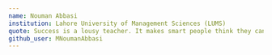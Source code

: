 ```yaml
---
name: Nouman Abbasi
institution: Lahore University of Management Sciences (LUMS)
quote: Success is a lousy teacher. It makes smart people think they can't lose.
github_user: MNoumanAbbasi
---
```

